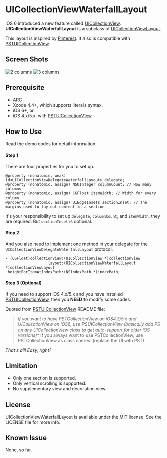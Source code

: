UICollectionViewWaterfallLayout
===============================

iOS 6 introduced a new feature called [UICollectionView](http://developer.apple.com/library/ios/#documentation/uikit/reference/UICollectionView_class/Reference/Reference.html). **UICollectionViewWaterfallLayout** is a subclass of [UICollectionViewLayout](http://developer.apple.com/library/ios/#documentation/uikit/reference/UICollectionViewLayout_class/Reference/Reference.html).

This layout is inspired by [Pinterest](http://pinterest.com/). It also is compatible with [PSTUICollectionView][1].

Screen Shots
------------
![2 columns](https://raw.github.com/chiahsien/UICollectionViewWaterfallLayout/master/Screenshots/2-columns.png)
![3 columns](https://raw.github.com/chiahsien/UICollectionViewWaterfallLayout/master/Screenshots/3-columns.png)

Prerequisite
------------
* ARC
* Xcode 4.4+, which supports literals syntax.
* iOS 6+, or
* iOS 4.x/5.x, with [PSTUICollectionView][1].

How to Use
----------
Read the demo codes for detail information.

#### Step 1
There are four properties for you to set up.

```objc
@property (nonatomic, weak) id<UICollectionViewDelegateWaterfallLayout> delegate;
@property (nonatomic, assign) NSUInteger columnCount; // How many columns
@property (nonatomic, assign) CGFloat itemWidth; // Width for every column
@property (nonatomic, assign) UIEdgeInsets sectionInset; // The margins used to lay out content in a section
```

It's your responsibility to set up `delegate`, `columnCount`, and `itemWidth`, they are required. But `sectionInset` is optional.

#### Step 2
And you also need to implement one method in your delegate for the `UICollectionViewDelegateWaterfallLayout` protocol.

```objc
- (CGFloat)collectionView:(UICollectionView *)collectionView
                   layout:(UICollectionViewWaterfallLayout *)collectionViewLayout
 heightForItemAtIndexPath:(NSIndexPath *)indexPath;
```

#### Step 3 (Optional)
If you need to support iOS 4.x/5.x and you have installed [PSTUICollectionView][1], then you **NEED** to modify some codes.

Quoted from [PSTUICollectionView][1] README file:
> **If you want to have PSTCollectionView on iOS4.3/5.x and UICollectionView on iOS6, use PSUICollectionView (basically add PS on any UICollectionView* class to get auto-support for older iOS versions)**
> If you always want to use PSTCollectionView, use PSTCollectionView as class names. (replace the UI with PST)

*That's all! Easy, right?*

Limitation
----------
* Only one section is supported.
* Only vertical scrolling is supported.
* No supplementary view and decoration view.

License
-------
UICollectionViewWaterfallLayout is available under the MIT license. See the LICENSE file for more info.

Known Issue
-----------
None, so far.

[1]: https://github.com/steipete/PSTCollectionView